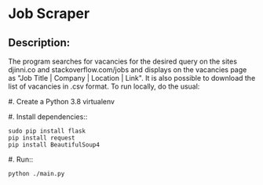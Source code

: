 # Job Scraper

## Description: 
The program searches for vacancies for the desired query on the sites djinni.co and stackoverflow.com/jobs and displays on the vacancies page as "Job Title | Company | Location | Link". It is also possible to download the list of vacancies in .csv format.
To run locally, do the usual:

#. Create a Python 3.8 virtualenv

#. Install dependencies::

    sudo pip install flask
    pip install request
    pip install BeautifulSoup4
    
#. Run::

    python ./main.py
     
